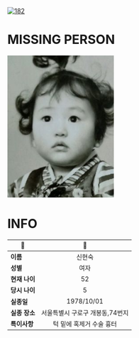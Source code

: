 [![182](https://img.shields.io/badge/%EC%8B%A4%EC%A2%85%EC%8B%A0%EA%B3%A0%EB%8A%94%20%EA%B5%AD%EB%B2%88%EC%97%86%EC%9D%B4-182-blue)](http://safe182.go.kr/index.do)

# MISSING PERSON

<img src="./missing_person.jpg">

# INFO

|🔑|💎|
|--|:--:|
|**이름**|신현숙|
|**성별**|여자|
|**현재 나이**|52|
|**당시 나이**|5|
|**실종일**|1978/10/01|
|**실종 장소**|서울특별시 구로구 개봉동,74번지|
|**특이사항**|턱 밑에 혹제거 수술 흉터|
